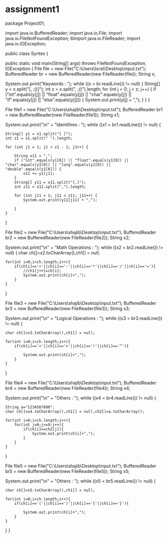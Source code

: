 # assignment1
package Project01;

import java.io.BufferedReader; import java.io.File; import java.io.FileNotFoundException; 6import java.io.FileReader; import java.io.IOException;

public class Syntex {

public static void main(String[] args) throws FileNotFoundException, IOException { File file = new File("C:\Users\Israt\Desktop\input.txt"); BufferedReader br = new BufferedReader(new FileReader(file)); String x;

System.out.print("Keywords : ");
while ((x = br.readLine()) != null) {
    String[] y = x.split("[, ;()]");
    int z = x.split(", ;()").length;
    for (int j = 0; j < z; j++) {
        if ("int".equals(y[j]) || "float".equals(y[j]) || "char".equals(y[j]) || "if".equals(y[j]) || "else".equals(y[j])) {
            System.out.print(y[j] + ",");
        }
    }
}

File file1 = new File("C:\\Users\\shajib\\Desktop\\input.txt");
BufferedReader br1 = new BufferedReader(new FileReader(file1));
String x1;

System.out.print("\n" + "Identifires : ");
while ((x1 = br1.readLine()) != null) {

    String[] y1 = x1.split("[ ]");
    int z1 = x1.split(" ").length;

    for (int j1 = 1; j1 < z1 - 1; j1++) {

        String x11 = ",";
        if ("int".equals(y1[0]) || "float".equals(y1[0]) || "char".equals(y1[0]) || "long".equals(y1[0]) || "double".equals(y1[0])) {
            x11 += y1[j1];
        }
        String[] y11 = x11.split("[,]");
        int z11 = x11.split(",").length;

        for (int j11 = 1; j11 < z11; j11++) {
            System.out.print(y11[j11] + ",");

        }
    }
}



File file2 = new File("C:\\Users\\shajib\\Desktop\\input.txt");
BufferedReader br2 = new BufferedReader(new FileReader(file2));
String x2;

System.out.print("\n" + "Math Operations : ");
while ((x2 = br2.readLine()) != null) {
    char ch[]=x2.toCharArray(),ch1[] = null;

    for(int i=0;i<ch.length;i++){
        if(ch[i]=='+'||ch[i]=='-'||ch[i]=='*'||ch[i]=='/'||ch[i]=='='){
            //ch1[j++]=ch[i];
            System.out.print(ch[i]+",");
        }
    }
}

File file3 = new File("C:\\Users\\shajib\\Desktop\\input.txt");
BufferedReader br3 = new BufferedReader(new FileReader(file3));
String x3;

System.out.print("\n" + "Logical Operations : ");
while ((x3 = br3.readLine()) != null) {

    char ch[]=x3.toCharArray(),ch1[] = null;

    for(int i=0;i<ch.length;i++){
        if(ch[i]=='<'||ch[i]=='>'||ch[i]=='!'||ch[i]=='^'){

            System.out.print(ch[i]+",");
        }
    }
}




File file4 = new File("C:\\Users\\shajib\\Desktop\\input.txt");
BufferedReader br4 = new BufferedReader(new FileReader(file4));
String x4;

System.out.print("\n" + "Others : ");
while ((x4 = br4.readLine()) != null) {

    String a="1234567890";
    char ch[]=x4.toCharArray(),ch1[] = null,ch2[]=a.toCharArray();

    for(int i=0;i<ch.length;i++){
        for(int j=0;j<=9;j++){
            if(ch[i]==ch2[j]){
                System.out.print(ch[i]+",");
            }
        }
    }
}



File file5 = new File("C:\\Users\\shajib\\Desktop\\input.txt");
BufferedReader br5 = new BufferedReader(new FileReader(file5));
String x5;

System.out.print("\n" + "Others : ");
while ((x5 = br5.readLine()) != null) {

    char ch[]=x5.toCharArray(),ch1[] = null;

    for(int i=0;i<ch.length;i++){
        if(ch[i]=='('||ch[i]==')'||ch[i]=='{'||ch[i]=='}'){

            System.out.print(ch[i]+",");
        }
    }
}
}
